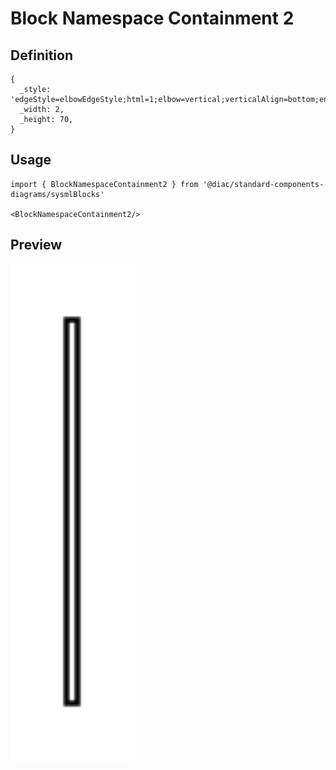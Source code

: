 # Block Namespace Containment 2

## Definition

```
{
  _style: 'edgeStyle=elbowEdgeStyle;html=1;elbow=vertical;verticalAlign=bottom;endArrow=none;rounded=0;',
  _width: 2,
  _height: 70,
}
```

## Usage

```
import { BlockNamespaceContainment2 } from '@diac/standard-components-diagrams/sysmlBlocks'

<BlockNamespaceContainment2/>
```

## Preview

<img src="./block-namespace-containment-2.png" width="200"/>
